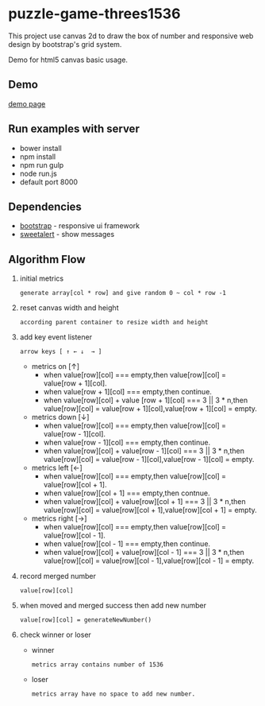 # puzzle-game-threes1536 #

This project use canvas 2d to draw the box of number and responsive web design by bootstrap's grid system.

Demo for html5 canvas basic usage.

## Demo ##

<a href="https://weihanchen.github.io/puzzle-game-threes1536/" target="_blank">demo page</a>

## Run examples with server ##
* bower install
* npm install 
* npm run gulp
* node run.js
* default port 8000

## Dependencies ##
* [bootstrap](http://getbootstrap.com/) - responsive ui framework
* [sweetalert](http://t4t5.github.io/sweetalert/) - show messages

## Algorithm Flow ##

1. initial metrics

    `generate array[col * row] and give random 0 ~ col * row -1`
    
2. reset canvas width and height

    `according parent container to resize width and height`
    
3. add key event listener

    `arrow keys [ ↑ ← ↓  → ] `

	* metrics on [↑]
		* when value[row][col] === empty,then value[row][col] = value[row + 1][col].
		* when value[row + 1][col] === empty,then continue.
		* when value[row][col] + value [row + 1][col] === 3 || 3 * n,then value[row][col] = value[row + 1][col],value[row + 1][col] = empty.
	* metrics down [↓]
		* when value[row][col] === empty,then value[row][col] = value[row - 1][col].
		* when value[row - 1][col] === empty,then continue.
		* when value[row][col] + value[row - 1][col] === 3 || 3 * n,then value[row][col] = value[row - 1][col],value[row - 1][col] = empty.
	* metrics left [←]
		* when value[row][col] === empty,then value[row][col] = value[row][col + 1].
		* when value[row][col + 1] === empty,then contnue.
		* when value[row][col] + value[row][col + 1] === 3 || 3 * n,then value[row][col] = value[row][col + 1],value[row][col + 1] = empty.
	* metrics right [→]
		* when value[row][col] === empty,then value[row][col] = value[row][col - 1].
		* when value[row][col - 1] === empty,then continue.
		* when value[row][col] + value[row][col - 1] === 3 || 3 * n,then value[row][col] = value[row][col - 1],value[row][col - 1] = empty.
4. record merged number 

    `value[row][col]`
    
5. when moved and merged success then add new number 
 
    `value[row][col] = generateNewNumber()`

6. check winner or loser
	* winner 
	
	    `metrics array contains number of 1536`

	* loser
	
	    `metrics array have no space to add new number.`